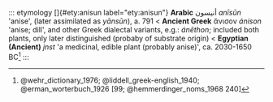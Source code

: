 ::: etymology
[]{#ety:anisun label="ety:anisun"} **Arabic** أنيسون *anīsūn* 'anise',
(later assimilated as *yānsūn*), a. 791 \< **Ancient Greek** ἄνισον
*ánison* 'anise; dill', and other Greek dialectal variants, e.g.:
*ánēthon*; included both plants, only later distinguished (probaby of
substrate origin) \< **Egyptian (Ancient)** *jnst* 'a medicinal, edible
plant (probably anise)', ca. 2030-1650 BC[^1]
:::

[^1]: @wehr_dictionary_1976; @liddell_greek-english_1940;
    @erman_worterbuch_1926 [99; @hemmerdinger_noms_1968 240]
